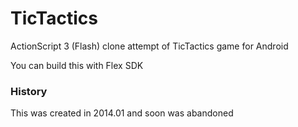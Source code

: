 # TicTactics
ActionScript 3 (Flash) clone attempt of TicTactics game for Android

You can build this with Flex SDK

### History
This was created in 2014.01 and soon was abandoned
